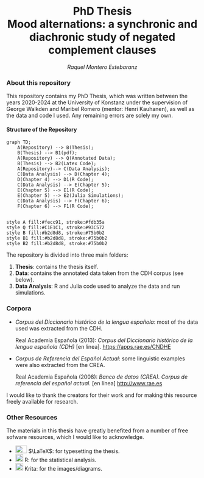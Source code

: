 <h1 align="center">PhD Thesis</br> Mood alternations: a synchronic and diachronic study of negated complement clauses</h1>
<p align="center"><em>Raquel Montero Estebaranz</em></p>


### About this repository

This repository contains my PhD Thesis, which was written between the years 2020-2024 at the University of Konstanz under the supervision of George Walkden and Maribel Romero (mentor: Henri Kauhanen), as well as the data and code I used.  Any remaining errors are solely my own.

#### Structure of the Repository

```mermaid
graph TD;
    A(Repository) --> B(Thesis);
    B(Thesis) --> B1(pdf);
    A(Repository) --> Q(Annotated Data);
    B(Thesis) --> B2(Latex Code);
    A(Repository)--> C(Data Analysis);
    C(Data Analysis) --> D(Chapter 4);
    D(Chapter 4) --> D1(R Code);
    C(Data Analysis) --> E(Chapter 5);
    E(Chapter 5) --> E1(R Code);
    E(Chapter 5) --> E2(Julia Simulations);
    C(Data Analysis) --> F(Chapter 6);
    F(Chapter 6) --> F1(R Code);
  

style A fill:#fecc91, stroke:#fdb35a
style Q fill:#C1E1C1, stroke:#93C572
style B fill:#b2d8d8, stroke:#75b0b2
style B1 fill:#b2d8d8, stroke:#75b0b2
style B2 fill:#b2d8d8, stroke:#75b0b2
```

The repository is divided into three main folders: 
1. **Thesis**: contains the thesis itself.
2. **Data**: contains the annotated data taken from the CDH corpus (see below).
3. **Data Analysis**: R and Julia code used to analyze the data and run simulations.

### Corpora
 
-  *Corpus del Diccionario histórico de la lengua española*: most of the data used was extracted from the CDH.
  
    Real Academia Española (2013): *Corpus del Diccionario histórico de la lengua española (CDH)* [en linea]. <https://apps.rae.es/CNDHE>
   
- *Corpus de Referencia del Español Actual*: some linguistic examples were also extracted from the CREA.
  
    Real Academia Española (2008): *Banco de datos (CREA). Corpus de referencia del español actual.* [en línea] <http://www.rae.es>

 I would like to thank the creators for their work and for making this resource freely available for research.

### Other Resources
The materials in this thesis have greatly benefited from a number of free sofware resources, which I would like to acknowledge.

- <img src="https://github.com/Raquel-Montero/PhDThesis/assets/115950103/d85b05d0-d867-4008-b3ae-552aa00ea72f"  width="30" height="20">  $\LaTeX$: for typesetting the thesis.
-  <img src="https://github.com/Raquel-Montero/PhDThesis/assets/115950103/d2c9b14f-b22e-42cc-bb00-8e9cf368dfc0"  width="20" height="20"> R: for the statistical analysis.
- <img src="https://github.com/Raquel-Montero/PhDThesis/assets/115950103/62fd1199-b53a-457b-a15a-ae20ef1d3b39"  width="20" height="20"> Krita: for the images/diagrams.
